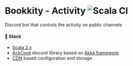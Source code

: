 # Bookkity - Activity ![Scala CI](https://github.com/bookkity/activity/workflows/Scala%20CI/badge.svg)
Discord bot that controls the activity on public channels

#### 🧠 Stack

* [Scala 2.x](https://www.scala-lang.org/)
* [AckCord](https://github.com/Katrix/AckCord) discord library based on [Akka framework](https://akka.io/)
* [CDN](https://github.com/dzikoysk/cdn) based configuration and storage
